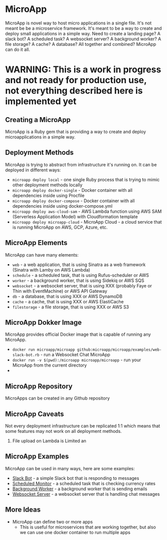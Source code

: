 # MicroApp

MicroApp is novel way to host micro applications in a single file. It's not meant be be a microservice framework. It's meant to be a way to create and deploy small applications in a simple way. Need to create a landing page? A slack bot? A scheduled task? A websocket server? A background worker? A file storage? A cache? A database? All together and combined? MicroApp can do it all.

# WARNING: This is a work in progress and not ready for production use, not everything described here is implemented yet


## Creating a MicroApp

MicroApp is a Ruby gem that is providing a way to create and deploy microapplications in a simple way.


## Deployment Methods

MicroApp is trying to abstract from infrastructure it's running on. It can be deployed in different ways:
 - `microapp deploy local` - one single Ruby process that is trying to mimic other deployment methods locally
 - `microapp deploy docker-single` - Docker container with all dependencies inside using Procfile
 - `microapp deploy docker-compose` - Docker container with all dependencies inside using docker-compose.yml
 - `microapp deploy aws-cloud-sam` - AWS Lambda function using AWS SAM (Serverless Application Model) with Cloudformation template
 - `microapp deploy microapp-cloud` - MicroApp Cloud - a cloud service that is running MicroApp on AWS, GCP, Azure, etc.


## MicroApp Elements

MicroApp can have many elements:
 - `web` - a web application, that is using Sinatra as a web framework (Sinatra with Lamby on AWS Lambda)
 - `schedule` - a scheduled task, that is using Rufus-scheduler or AWS 
 - `worker` - a background worker, that is using Sidekiq or AWS SQS
 - `websocket` - a websocket server, that is using XXX (probably Faye or Thin with EventMachine) or AWS API Gateway
 - `db` - a database, that is using XXX or AWS DynamoDB
 - `cache` - a cache, that is using XXX or AWS ElastiCache
 - `filestorage` - a file storage, that is using XXX or AWS S3
 
## MicroApp Dokker Image

MicroApp provides official Docker image that is capable of running any MicroApp.

 - `docker run microapp/microapp github:microapp/microapp/examples/web-slack-bot.rb` - run a Websocket Chat MicroApp
 - `docker run -v $(pwd):/microapp microapp/microapp` - run your MicroApp from the current directory
 - 

## MicroApp Repository

MicroApps can be created in any Github repository 

## MicroApp Caveats

Not every deployment infrastructure can be replicated 1:1 which means that some features may not work on all deployment methods.

1. File upload on Lambda is Limited an

## MicroApp Examples

MicroApp can be used in many ways, here are some examples:
 - [Slack Bot](examples/web-slack-bot.rb) - a simple Slack bot that is responding to messages
 - [Scheduled Monitor](examples/schedule-currency-monitor.rb) - a scheduled task that is checking currency rates
 - [Background Worker](examples/worker-email-sender.rb) - a background worker that is sending emails
 - [Websocket Server](examples/websocket-chat.rb) - a websocket server that is handling chat messages

## More Ideas
 - MicroApp can define two or more apps
   - This is useful for microservices that are working together, but also we can use one docker container to run multiple apps
